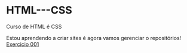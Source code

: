 # HTML---CSS
 Curso de HTML é CSS

Estou aprendendo a criar sites é agora vamos gerenciar o repositórios!
<a href="jheferson-p-d-c.github.io/HTML---CSS/Exercicios/ex001/index.html">Exercicio 001<a>